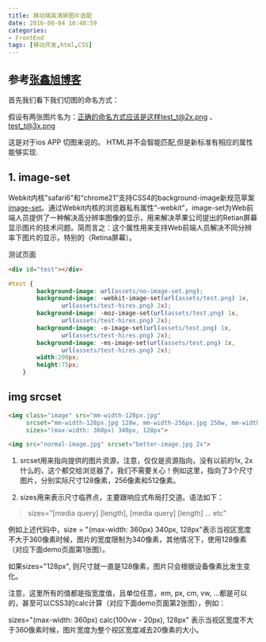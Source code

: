 ```yaml
---
title: 移动端高清屏图片适配
date: 2016-08-04 16:48:59
categories:
- FrontEnd
tags: [移动开发,html,CSS]
---
```

参考[张鑫旭博客](http://www.zhangxinxu.com/wordpress/2014/10/responsive-images-srcset-size-w-descriptor/ 'blank')
---
首先我们看下我们切图的命名方式：

假设有两张图片名为：正确的命名方式应该是这样test_t@2x.png 、test_t@3x.png

这是对于ios APP 切图来说的。
HTML并不会智能匹配,但是新标准有相应的属性能够实现.

<!-- more -->

## 1. image-set

Webkit内核"safari6"和“chrome21”支持CSS4的background-image新规范草案[image-set](https://cloudfour.com/examples/image-set/)。通过Webkit内核的浏览器私有属性“-webkit”，image-set为Web前端人员提供了一种解决高分辨率图像的显示，用来解决苹果公司提出的Retian屏幕显示图片的技术问题。简而言之：这个属性用来支持Web前端人员解决不同分辨率下图片的显示，特别的（Retina屏幕）。

测试页面

```html
<div id="test"></div>
```
```CSS
#test {
        background-image: url(assets/no-image-set.png);
        background-image: -webkit-image-set(url(assets/test.png) 1x,
               url(assets/test-hires.png) 2x);
        background-image: -moz-image-set(url(assets/test.png) 1x,
               url(assets/test-hires.png) 2x);
        background-image: -o-image-set(url(assets/test.png) 1x,
               url(assets/test-hires.png) 2x);
        background-image: -ms-image-set(url(assets/test.png) 1x,
               url(assets/test-hires.png) 2x);
        width:200px;
        height:75px;
    }
```
## img srcset
```html
<img class="image" src="mm-width-128px.jpg"
     srcset="mm-width-128px.jpg 128w, mm-width-256px.jpg 256w, mm-width-512px.jpg 512w"
     sizes="(max-width: 360px) 340px, 128px">
```

```html
<img src="normal-image.jpg" srcset="better-image.jpg 2x">
```
1. srcset用来指向提供的图片资源，注意，仅仅是资源指向，没有以前的1x, 2x什么的，这个都交给浏览器了，我们不需要关心！例如这里，指向了3个尺寸图片，分别实际尺寸128像素，256像素和512像素。

2. sizes用来表示尺寸临界点，主要跟响应式布局打交道。语法如下：

> sizes="[media query] [length], [media query] [length] ... etc"

例如上述代码中，size = "(max-width: 360px) 340px, 128px"表示当视区宽度不大于360像素时候，图片的宽度限制为340像素，其他情况下，使用128像素（对应下面demo页面第1张图）。

如果sizes="128px", 则尺寸就一直是128像素，图片只会根据设备像素比发生变化。

注意，这里所有的值都是指宽度值，且单位任意，em, px, cm, vw, ...都是可以的，甚至可以CSS3的calc计算（对应下面demo页面第2张图），例如：

sizes="(max-width: 360px) calc(100vw - 20px), 128px"
表示当视区宽度不大于360像素时候，图片宽度为整个视区宽度减去20像素的大小。
